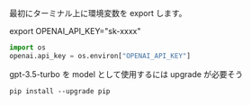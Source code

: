 最初にターミナル上に環境変数を export します。

export OPENAI_API_KEY="sk-xxxx"

```python
import os
openai.api_key = os.environ["OPENAI_API_KEY"]
```

gpt-3.5-turbo を model として使用するには upgrade が必要そう

```
pip install --upgrade pip
```
